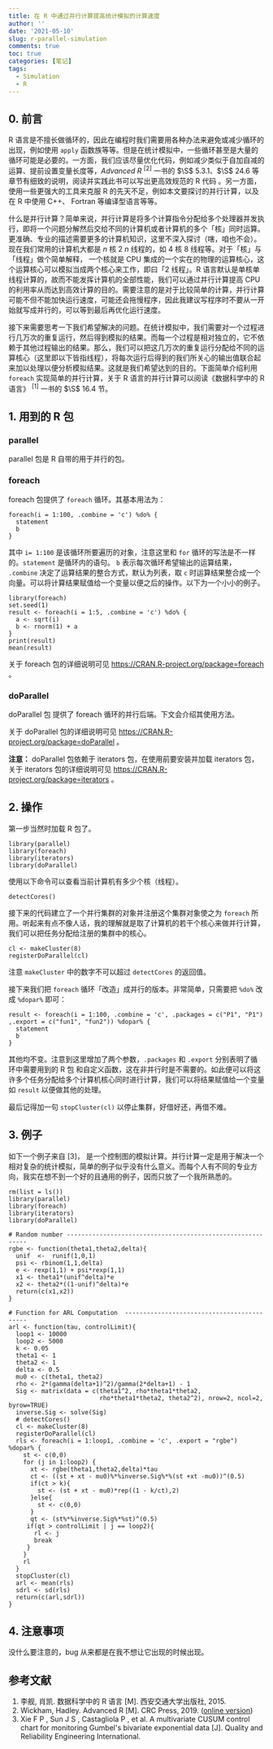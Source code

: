```yaml
---
title: 在 R 中通过并行计算提高统计模拟的计算速度
author: ''
date: '2021-05-10'
slug: r-parallel-simulation
comments: true
toc: true
categories: [笔记]
tags:
  - Simulation
  - R
---
```

## 0. 前言

R 语言是不擅长做循环的，因此在编程时我们需要用各种办法来避免或减少循环的出现，例如使用 `apply` 函数族等等。但是在统计模拟中，一些循环甚至是大量的循环可能是必要的。一方面，我们应该尽量优化代码，例如减少类似于自加自减的运算、提前设置变量长度等，*Advanced R* $^{[2]}$ 一书的 $\S$ 5.3.1、$\S$ 24.6 等章节有细致的说明，阅读并实践此书可以写出更高效规范的 R 代码 。另一方面，使用一些更强大的工具来克服 R 的先天不足，例如本文要探讨的并行计算，以及在 R 中使用 C++、 Fortran 等编译型语言等等。

什么是并行计算？简单来说，并行计算是将多个计算指令分配给多个处理器并发执行，即将一个问题分解然后交给不同的计算机或者计算机的多个「核」同时运算。更准确、专业的描述需要更多的计算机知识，这里不深入探讨（嗐，咱也不会）。现在我们常用的计算机大都是 $n$ 核 2 $n$ 线程的，如 4 核 8 线程等。对于「核」与「线程」做个简单解释， 一个核就是 CPU 集成的一个实在的物理的运算核心，这个运算核心可以模拟当成两个核心来工作，即曰「2 线程」。R 语言默认是单核单线程计算的，故而不能发挥计算机的全部性能，我们可以通过并行计算提高 CPU 的利用率从而达到高效计算的目的。需要注意的是对于比较简单的计算，并行计算可能不但不能加快运行速度，可能还会拖慢程序，因此我建议写程序时不要从一开始就写成并行的，可以等到最后再优化运行速度。

接下来需要思考一下我们希望解决的问题。在统计模拟中，我们需要对一个过程进行几万次的重复运行，然后得到模拟的结果。而每一个过程是相对独立的，它不依赖于其他过程输出的结果。那么，我们可以把这几万次的重复运行分配给不同的运算核心（这里即以下皆指线程），将每次运行后得到的我们所关心的输出值联合起来加以处理以便分析模拟结果。这就是我们希望达到的目的。下面简单介绍利用 `foreach` 实现简单的并行计算，关于 R 语言的并行计算可以阅读《数据科学中的 R 语言》 $^{[1]}$ 一书的 $\S$ 16.4 节。

## 1. 用到的 R 包
###  parallel
parallel 包是 R 自带的用于并行的包。

### foreach
foreach 包提供了 `foreach` 循环。其基本用法为：
```{r eval=FALSE}
foreach(i = 1:100, .combine = 'c') %do% {
  statement
  b
}
```
其中 `i= 1:100` 是该循环所要遍历的对象，注意这里和 `for` 循环的写法是不一样的。`statement` 是循环内的语句。 `b` 表示每次循环希望输出的运算结果， `.combine` 决定了运算结果的整合方式，默认为列表，取 `c` 时运算结果整合成一个向量。可以将计算结果赋值给一个变量以便之后的操作。以下为一个小小的例子。
```{r collapse=TRUE}
library(foreach)
set.seed(1)
result <- foreach(i = 1:5, .combine = 'c') %do% {
  a <- sqrt(i)
  b <- rnorm(1) + a
}
print(result)
mean(result)
```

关于 foreach 包的详细说明可见 https://CRAN.R-project.org/package=foreach 。

### doParallel

doParallel 包 提供了 foreach 循环的并行后端。下文会介绍其使用方法。

关于 doParallel 包的详细说明可见 https://CRAN.R-project.org/package=doParallel 。

**注意：** doParallel 包依赖于 iterators 包，在使用前要安装并加载 iterators 包，关于 iterators 包的详细说明可见  https://CRAN.R-project.org/package=iterators 。

## 2. 操作
第一步当然时加载 R 包了。
```{r}
library(parallel)
library(foreach)
library(iterators)
library(doParallel)
```

使用以下命令可以查看当前计算机有多少个核（线程）。
```{r collapse=TRUE}
detectCores()
```
接下来的代码建立了一个并行集群的对象并注册这个集群对象使之为 `foreach` 所用。听起来有点不像人话，我的理解就是取了计算机的若干个核心来做并行计算，我们可以把任务分配给注册的集群中的核心。
```{r eval=FALSE}
cl <- makeCluster(8)
registerDoParallel(cl)

```
注意 `makeCluster` 中的数字不可以超过 `detectCores` 的返回值。

接下来我们把 `foreach` 循环「改造」成并行的版本。非常简单，只需要把 `%do%` 改成 `%dopar%` 即可：
```{r eval=FALSE}
result <- foreach(i = 1:100, .combine = 'c', .packages = c("P1", "P1") ,.export = c("fun1", "fun2")) %dopar% {
  statement
  b
}
```
其他均不变。注意到这里增加了两个参数，`.packages` 和 `.export` 分别表明了循环中需要用到的 R 包 和自定义函数，这在非并行时是不需要的。如此便可以将这许多个任务分配给多个计算机核心同时进行计算，我们可以将结果赋值给一个变量如 `result` 以便做其他的处理。

最后记得加一句 `stopCluster(cl)` 以停止集群，好借好还，再借不难。

## 3. 例子
如下一个例子来自 [3]， 是一个控制图的模拟计算。并行计算一定是用于解决一个相对复杂的统计模拟，简单的例子似乎没有什么意义。而每个人有不同的专业方向，我实在想不到一个好的且通用的例子，因而只放了一个我所熟悉的。

```{r eval=FALSE}
rm(list = ls())
library(parallel)
library(foreach)
library(iterators)
library(doParallel)

# Random number -----------------------------------------------------------
rgbe <- function(theta1,theta2,delta){
  unif  <-  runif(1,0,1)
  psi <- rbinom(1,1,delta)
  e <- rexp(1,1) + psi*rexp(1,1)
  x1 <- theta1*(unif^delta)*e
  x2 <- theta2*((1-unif)^delta)*e
  return(c(x1,x2))
}

# Function for ARL Computation  -------------------------------------------
arl <- function(tau, controlLimit){
  loop1 <- 10000
  loop2 <- 5000
  k <- 0.05
  theta1 <- 1
  theta2 <- 1
  delta <- 0.5
  mu0 <- c(theta1, theta2)
  rho <- 2*(gamma(delta+1)^2)/gamma(2*delta+1) - 1
  Sig <- matrix(data = c(theta1^2, rho*theta1*theta2,
                         rho*theta1*theta2, theta2^2), nrow=2, ncol=2, byrow=TRUE)
  inverse.Sig <- solve(Sig)
  # detectCores()
  cl <- makeCluster(8)
  registerDoParallel(cl)
  rls <- foreach(i = 1:loop1, .combine = 'c', .export = "rgbe") %dopar% {
    st <- c(0,0)
    for (j in 1:loop2) {
      xt <- rgbe(theta1,theta2,delta)*tau
      ct <- ((st + xt - mu0)%*%inverse.Sig%*%(st +xt -mu0))^(0.5)
      if(ct > k){
        st <- (st + xt - mu0)*rep((1 - k/ct),2)
      }else{
        st <- c(0,0)
      }
      qt <- (st%*%inverse.Sig%*%st)^(0.5)
     if(qt > controlLimit | j == loop2){
       rl <- j
       break
     }
    }
    rl
  }
  stopCluster(cl)
  arl <- mean(rls)
  sdrl <- sd(rls)
  return(c(arl,sdrl))
}
```


## 4. 注意事项
没什么要注意的，bug 从来都是在我不想让它出现的时候出现。

## 参考文献

1. 李舰, 肖凯. 数据科学中的 R 语言 [M]. 西安交通大学出版社, 2015.
2. Wickham, Hadley. Advanced R [M]. CRC Press, 2019. ([online version](https://adv-r.hadley.nz/))
3. Xie F P ,  Sun J S ,  Castagliola P , et al. A multivariate CUSUM control chart for monitoring Gumbel's bivariate exponential data [J]. Quality and Reliability Engineering International.